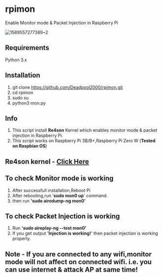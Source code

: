 # rpimon
Enable Monitor mode &amp; Packet Injection in Raspberry Pi

![1589557277389~2](https://user-images.githubusercontent.com/32305505/82069325-c5055580-96f0-11ea-96c6-7e2fedd21ec9.jpg)


## Requirements
Python 3.x

## Installation
1) git clone https://github.com/Deadpool2000/rpimon.git
2) cd rpimon
3) sudo su
4) python3 mon.py

## Info
1) This script install **Re4son** Kernel which enables monitor mode & packet injection in Raspberry Pi.
2) This script works on Raspberry Pi 3B/B+,Raspberry Pi Zero W (**Tested on Raspbian OS**)

## Re4son kernel - [Click Here](https://re4son-kernel.com/re4son-pi-kernel/)

## To check Monitor mode is working
1) After successfull installation,Reboot Pi
2) After rebooting,run '**sudo mon0 up**' command.
3) then run **'sudo airodump-ng mon0'**

## To check Packet Injection is working
1) Run **'sudo aireplay-ng --test mon0'**
2) If you get output '**Injection is working!**' then packet injection is working properly.

## Note - If you are connected to any wifi,monitor mode will not affect on connected wifi. i.e. you can use internet & attack AP at same time!
